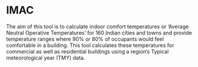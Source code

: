 # IMAC
The aim of this tool is to calculate indoor comfort temperatures or ‘Average Neutral Operative Temperatures’ for 160 Indian cities and towns and provide temperature ranges where 90% or 80% of occupants would feel comfortable in a building. This tool calculates these temperatures for commercial as well as residential buildings using a region’s Typical meteorological year (TMY) data.
